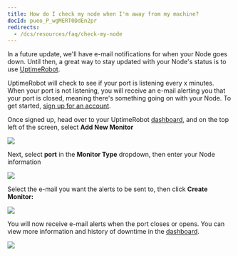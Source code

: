 ```yaml
---
title: How do I check my node when I'm away from my machine?
docId: pueo_P_wgMERT0DdEn2pr
redirects:
  - /dcs/resources/faq/check-my-node
---
```


In a future update, we'll have e-mail notifications for when your Node goes down. Until then, a great way to stay updated with your Node's status is to use [UptimeRobot](https://uptimerobot.com).&#x20;

UptimeRobot will check to see if your port is listening every x minutes. When your port is not listening, you will receive an e-mail alerting you that your port is closed, meaning there's something going on with your Node. To get started, [sign up for an account](https://uptimerobot.com/signUp).

Once signed up, head over to your UptimeRobot [dashboard](https://uptimerobot.com/dashboard#mainDashboard), and on the top left of the screen, select **Add New Monitor**

![](https://archbee-image-uploads.s3.amazonaws.com/kv3plx2xmXcUGcVl4Lttj/W1_AB1djeo-A-Ev4Q_XI6_image.png)

Next, select **port** in the **Monitor Type** dropdown, then enter your Node information

![](https://archbee-image-uploads.s3.amazonaws.com/kv3plx2xmXcUGcVl4Lttj/vf2KTNCSr0h5UgmuK_mGb_image.png)

Select the e-mail you want the alerts to be sent to, then click **Create Monitor:**

![](https://archbee-image-uploads.s3.amazonaws.com/kv3plx2xmXcUGcVl4Lttj/00URcSr1Nij1prS_hJtDT_image.png)

You will now receive e-mail alerts when the port closes or opens. You can view more information and history of downtime in the [dashboard](https://uptimerobot.com/dashboard#mainDashboard).

![](https://archbee-image-uploads.s3.amazonaws.com/kv3plx2xmXcUGcVl4Lttj/GEXUX8KNxPBnex51dtO2n_image.png)
